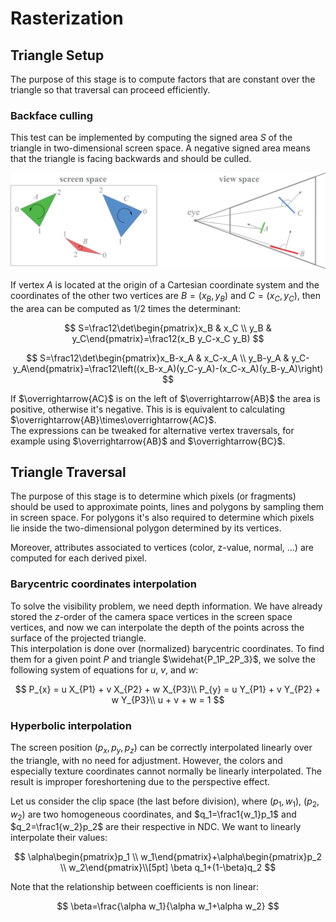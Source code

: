 # Rasterization

## Triangle Setup

The purpose of this stage is to compute factors that are constant over the triangle so that traversal can proceed efficiently.

### Backface culling

This test can be implemented by computing the signed area $S$ of the triangle in two-dimensional screen space. A negative signed area means that the triangle is facing backwards and should be culled.

![triangle orientation](img/triangle-orient.svg)

If vertex $A$ is located at the origin of a Cartesian coordinate system and the coordinates of the other two vertices are $B=(x_B,y_B)$ and $C=(x_C,y_C)$, then the area can be computed as $1/2$ times the determinant:

$$
S=\frac12\det\begin{pmatrix}x_B & x_C \\ y_B & y_C\end{pmatrix}=\frac12(x_B y_C-x_C y_B)
$$

$$
S=\frac12\det\begin{pmatrix}x_B-x_A & x_C-x_A \\ y_B-y_A & y_C-y_A\end{pmatrix}=\frac12\left((x_B-x_A)(y_C-y_A)-(x_C-x_A)(y_B-y_A)\right)
$$

If $\overrightarrow{AC}$ is on the left of $\overrightarrow{AB}$ the area is positive, otherwise it's negative. This is is equivalent to calculating $\overrightarrow{AB}\times\overrightarrow{AC}$.\
The expressions can be tweaked for alternative vertex traversals, for example using $\overrightarrow{AB}$ and $\overrightarrow{BC}$.

## Triangle Traversal

The purpose of this stage is to determine which pixels (or fragments) should be used to approximate points, lines and polygons by sampling them in screen space. For polygons it's also required to determine which pixels lie inside the two-dimensional polygon determined by its vertices.

Moreover, attributes associated to vertices (color, z-value, normal, ...) are computed for each derived pixel.

### Barycentric coordinates interpolation

To solve the visibility problem, we need depth information. We have already stored the $z$-order of the camera space vertices in the screen space vertices, and now we can interpolate the depth of the points across the surface of the projected triangle.\
This interpolation is done over (normalized) barycentric coordinates. To find them for a given point $P$ and triangle $\widehat{P_1P_2P_3}$, we solve the following system of equations for $u$, $v$, and $w$:

$$
P_{x} = u X_{P1} + v X_{P2} + w X_{P3}\\
P_{y} = u Y_{P1} + v Y_{P2} + w Y_{P3}\\
u + v + w = 1
$$

### Hyperbolic interpolation

The screen position $(p_x,p_y,p_z)$ can be correctly interpolated linearly over the triangle, with no need for adjustment. However, the colors and especially texture coordinates cannot normally be linearly interpolated. The result is improper foreshortening due to the perspective effect.

Let us consider the clip space (the last before division), where $(p_1,w_1)$, $(p_2,w_2)$ are two homogeneous coordinates, and $q_1=\frac1{w_1}p_1$ and $q_2=\frac1{w_2}p_2$ are their respective in NDC. We want to linearly interpolate their values:

$$
\alpha\begin{pmatrix}p_1 \\ w_1\end{pmatrix}+\alpha\begin{pmatrix}p_2 \\ w_2\end{pmatrix}\\[5pt]
\beta q_1+(1-\beta)q_2
$$

Note that the relationship between coefficients is non linear:

$$
\beta=\frac{\alpha w_1}{\alpha w_1+\alpha w_2}
$$
